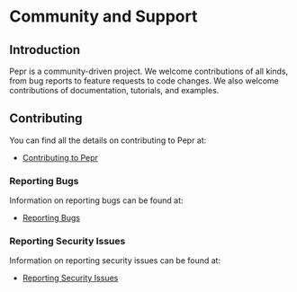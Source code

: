 # Community and Support

## Introduction

Pepr is a community-driven project. We welcome contributions of all kinds, from bug reports to feature requests to code changes. We also welcome contributions of documentation, tutorials, and examples.

## Contributing

You can find all the details on contributing to Pepr at:

* [Contributing to Pepr](../120_contribute)

### Reporting Bugs

Information on reporting bugs can be found at:

* [Reporting Bugs](../../SUPPORT.md)

### Reporting Security Issues

Information on reporting security issues can be found at:

* [Reporting Security Issues](../../SECURITY.md)

